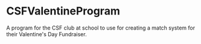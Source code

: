 # CSFValentineProgram
A program for the CSF club at school to use for creating a match system for their Valentine's Day Fundraiser.
